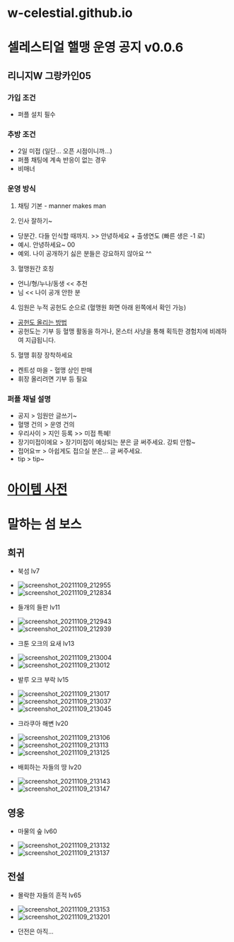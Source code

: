 # w-celestial.github.io

셀레스티얼 핼맹 운영 공지 v0.0.6
=============

리니지W 그랑카인05
-------------

### 가입 조건
- 퍼플 설치 필수

### 추방 조건
- 2일 미접 (일단... 오픈 시점이니까...)
- 퍼플 채팅에 계속 반응이 없는 경우
- 비매너

### 운영 방식
1. 채팅 기본 - manner makes man

2. 인사 잘하기~
- 당분간. 다들 인식할 때까지. >> 안녕하세요 + 출생연도 (빠른 생은 -1 로)
- 예시. 안녕하세요~ 00
- 예외. 나이 공개하기 싫은 분들은 강요하지 않아요 ^^

3. 혈맹원간 호칭
- 언니/형/누나/동생 << 추천
- 님 << 나이 공개 안한 분

4. 임원은 누적 공헌도 순으로 (혈맹원 화면 아래 왼쪽에서 확인 가능)
- [공헌도 올리는 방법](https://lineagew.plaync.com/kr/guidebook/view?title=%ED%98%88%EB%A7%B9%20%EC%BD%98%ED%85%90%EC%B8%A0#paragraph-2)
- 공헌도는 기부 등 혈맹 활동을 하거나, 몬스터 사냥을 통해 획득한 경험치에 비례하여 지급됩니다.

5. 혈맹 휘장 장착하세요
- 켄트성 마을 - 혈맹 상인 판매
- 휘장 올리려면 기부 등 필요

### 퍼플 채널 설명
- 공지 > 임원만 글쓰기~
- 혈맹 건의 > 운영 건의
- 우리사이 > 지인 등록 >> 미접 특혜!
- 장기미접이에요 > 장기미접이 예상되는 분은 글 써주세요. 강퇴 안함~
- 접어요ㅠ > 아쉽게도 접으실 분은... 글 써주세요.
- tip > tip~

[아이템 사전](https://lineagew.plaync.com/kr/info/item/)
=============

# 말하는 섬 보스

## 희귀
- 북섬 lv7
* ![screenshot_20211109_212955](https://user-images.githubusercontent.com/7650492/140925362-3a92a621-515c-4f0d-8e8a-9c9b401df51c.jpg)
* ![screenshot_20211109_212834](https://user-images.githubusercontent.com/7650492/140925438-26ea18a1-cbe9-44e5-b9a1-e5de3ff3d98b.jpg)

- 들개의 들판 lv11
* ![screenshot_20211109_212943](https://user-images.githubusercontent.com/7650492/140925512-2db5723c-da6f-45fd-9a25-a0ef70fca563.jpg)
* ![screenshot_20211109_212939](https://user-images.githubusercontent.com/7650492/140925525-5173f8ef-eb22-4a8d-a109-b62e25f19eea.jpg)

- 크툰 오크의 요새 lv13
* ![screenshot_20211109_213004](https://user-images.githubusercontent.com/7650492/140925609-a9157e18-d8b1-4310-8608-bffa8520f263.jpg)
* ![screenshot_20211109_213012](https://user-images.githubusercontent.com/7650492/140925624-714ca0c3-0ce9-4aa0-b23f-fa26d7423bef.jpg)

- 발루 오크 부락 lv15
* ![screenshot_20211109_213017](https://user-images.githubusercontent.com/7650492/140925666-173150eb-b068-47ad-adaa-95821d8ec834.jpg)
* ![screenshot_20211109_213037](https://user-images.githubusercontent.com/7650492/140925679-df896886-e1bf-4042-a2d1-357079bcf817.jpg)
* ![screenshot_20211109_213045](https://user-images.githubusercontent.com/7650492/140925701-6447a745-7b05-4f9b-a756-372f0094fb14.jpg)

- 크라쿠아 해변 lv20
* ![screenshot_20211109_213106](https://user-images.githubusercontent.com/7650492/140925767-2ae831bb-ef7c-46c5-a9aa-20758250a211.jpg)
* ![screenshot_20211109_213113](https://user-images.githubusercontent.com/7650492/140925785-986696cb-3926-47a9-8f10-f4158bb8dcea.jpg)
* ![screenshot_20211109_213125](https://user-images.githubusercontent.com/7650492/140925833-aad23a26-27a8-4ee2-bde2-1cbed75f9598.jpg)

- 배회하는 자들의 땅 lv20
* ![screenshot_20211109_213143](https://user-images.githubusercontent.com/7650492/140925904-908335f4-3f17-4ef7-a39d-83bc42e54ad2.jpg)
* ![screenshot_20211109_213147](https://user-images.githubusercontent.com/7650492/140925940-9c9f9816-5c91-4a4c-aca2-e97b0243c2e6.jpg)

## 영웅
- 마물의 숲 lv60
* ![screenshot_20211109_213132](https://user-images.githubusercontent.com/7650492/140925992-d6387b43-9f80-44d6-aa2a-bc301ad1c5dd.jpg)
* ![screenshot_20211109_213137](https://user-images.githubusercontent.com/7650492/140926000-93049580-e0ca-4a46-99ab-b82686324f6b.jpg)

## 전설
- 몰락한 자들의 흔적 lv65
* ![screenshot_20211109_213153](https://user-images.githubusercontent.com/7650492/140926011-666fac12-0a9d-4ca4-a756-6d295823f2a7.jpg)
* ![screenshot_20211109_213201](https://user-images.githubusercontent.com/7650492/140926026-e2cd1351-408e-43ec-977e-8e656a22906c.jpg)

- 던전은 아직...

